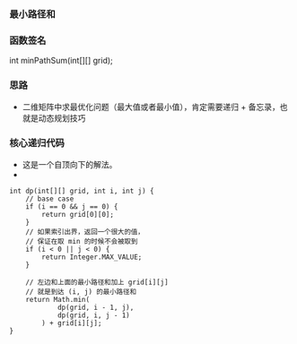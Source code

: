 ### 最小路径和

### 函数签名

int minPathSum(int[][] grid);

### 思路

- 二维矩阵中求最优化问题（最大值或者最小值），肯定需要递归 + 备忘录，也就是动态规划技巧

### 核心递归代码

- 这是一个自顶向下的解法。 
- 
```
int dp(int[][] grid, int i, int j) {
    // base case
    if (i == 0 && j == 0) {
        return grid[0][0];
    }
    // 如果索引出界，返回一个很大的值，
    // 保证在取 min 的时候不会被取到
    if (i < 0 || j < 0) {
        return Integer.MAX_VALUE;
    }

    // 左边和上面的最小路径和加上 grid[i][j]
    // 就是到达 (i, j) 的最小路径和
    return Math.min(
            dp(grid, i - 1, j), 
            dp(grid, i, j - 1)
        ) + grid[i][j];
}
```